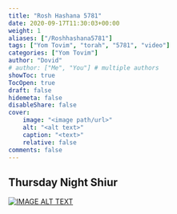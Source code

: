 ```yaml
---
title: "Rosh Hashana 5781"
date: 2020-09-17T11:30:03+00:00
weight: 1
aliases: ["/Roshhashana5781"]
tags: ["Yom Tovim", "torah", "5781", "video"]
categories: ["Yom Tovim"]
author: "Dovid"
# author: ["Me", "You"] # multiple authors
showToc: true
TocOpen: true
draft: false
hidemeta: false
disableShare: false
cover:
    image: "<image path/url>"
    alt: "<alt text>"
    caption: "<text>"
    relative: false
comments: false
---
```

 ## Thursday Night Shiur
 [![IMAGE ALT TEXT](http://img.youtube.com/vi/v_Is7WsDt1o/0.jpg)](http://www.youtube.com/watch?v=v_Is7WsDt1o "Video Title")
